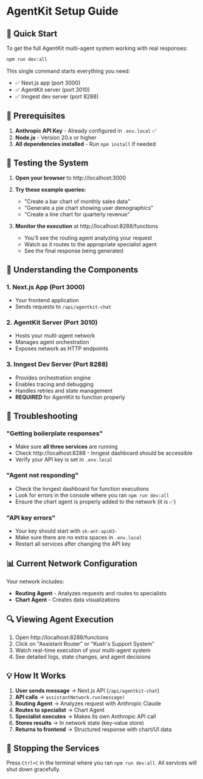 # AgentKit Setup Guide

## 🚀 Quick Start

To get the full AgentKit multi-agent system working with real responses:

```bash
npm run dev:all
```

This single command starts everything you need:
- ✅ Next.js app (port 3000)
- ✅ AgentKit server (port 3010) 
- ✅ Inngest dev server (port 8288)

## 🔑 Prerequisites

1. **Anthropic API Key** - Already configured in `.env.local` ✅
2. **Node.js** - Version 20.x or higher
3. **All dependencies installed** - Run `npm install` if needed

## 🎯 Testing the System

1. **Open your browser** to http://localhost:3000
2. **Try these example queries:**
   - "Create a bar chart of monthly sales data"
   - "Generate a pie chart showing user demographics"
   - "Create a line chart for quarterly revenue"

3. **Monitor the execution** at http://localhost:8288/functions
   - You'll see the routing agent analyzing your request
   - Watch as it routes to the appropriate specialist agent
   - See the final response being generated

## 🔧 Understanding the Components

### 1. **Next.js App** (Port 3000)
- Your frontend application
- Sends requests to `/api/agentkit-chat`

### 2. **AgentKit Server** (Port 3010)
- Hosts your multi-agent network
- Manages agent orchestration
- Exposes network as HTTP endpoints

### 3. **Inngest Dev Server** (Port 8288)
- Provides orchestration engine
- Enables tracing and debugging
- Handles retries and state management
- **REQUIRED** for AgentKit to function properly

## 🐛 Troubleshooting

### "Getting boilerplate responses"
- Make sure **all three services** are running
- Check http://localhost:8288 - Inngest dashboard should be accessible
- Verify your API key is set in `.env.local`

### "Agent not responding"
- Check the Inngest dashboard for function executions
- Look for errors in the console where you ran `npm run dev:all`
- Ensure the chart agent is properly added to the network (it is ✅)

### "API key errors"
- Your key should start with `sk-ant-api03-`
- Make sure there are no extra spaces in `.env.local`
- Restart all services after changing the API key

## 📊 Current Network Configuration

Your network includes:
- **Routing Agent** - Analyzes requests and routes to specialists
- **Chart Agent** - Creates data visualizations

## 🔍 Viewing Agent Execution

1. Open http://localhost:8288/functions
2. Click on "Assistant Router" or "Kush's Support System"
3. Watch real-time execution of your multi-agent system
4. See detailed logs, state changes, and agent decisions

## 💡 How It Works

1. **User sends message** → Next.js API (`/api/agentkit-chat`)
2. **API calls** → `assistantNetwork.run(message)`
3. **Routing Agent** → Analyzes request with Anthropic Claude
4. **Routes to specialist** → Chart Agent
5. **Specialist executes** → Makes its own Anthropic API call
6. **Stores results** → In network state (key-value store)
7. **Returns to frontend** → Structured response with chart/UI data

## 🛑 Stopping the Services

Press `Ctrl+C` in the terminal where you ran `npm run dev:all`. All services will shut down gracefully. 